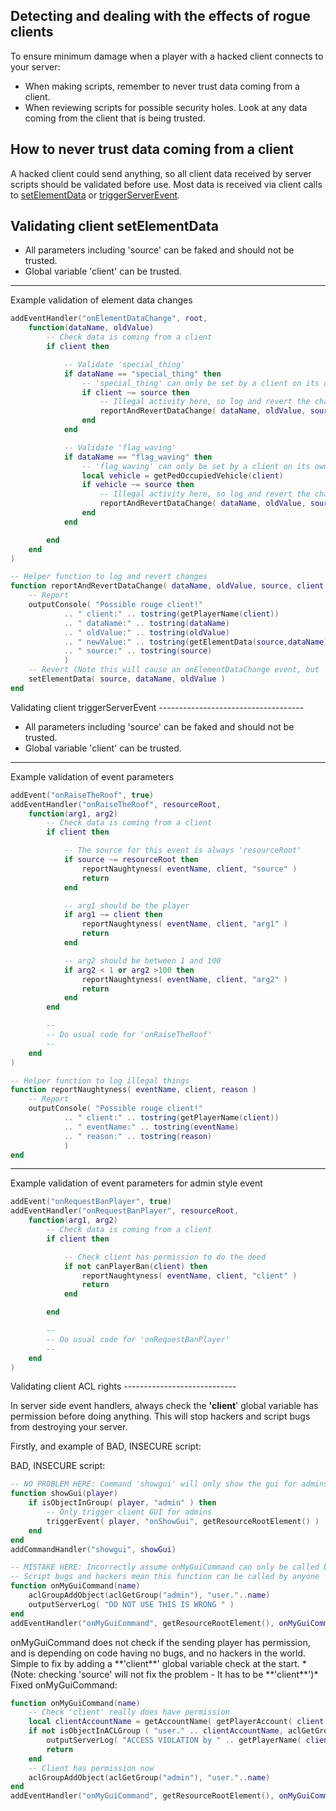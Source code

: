 Detecting and dealing with the effects of rogue clients
-------------------------------------------------------

To ensure minimum damage when a player with a hacked client connects to your server:

-   When making scripts, remember to never trust data coming from a client.
-   When reviewing scripts for possible security holes. Look at any data coming from the client that is being trusted.

How to never trust data coming from a client
--------------------------------------------

A hacked client could send anything, so all client data received by server scripts should be validated before use. Most data is received via client calls to [setElementData](/docs/setElementData.md "wikilink") or [triggerServerEvent](/triggerServerEvent.md "wikilink").

Validating client setElementData
--------------------------------

-   All parameters including 'source' can be faked and should not be trusted.
-   Global variable 'client' can be trusted.

------------------------------------------------------------------------

<section name="Server" class="server" show="true">
Example validation of element data changes

``` lua
addEventHandler("onElementDataChange", root,
    function(dataName, oldValue)
        -- Check data is coming from a client
        if client then

            -- Validate 'special_thing'
            if dataName == "special_thing" then
                -- 'special_thing' can only be set by a client on its own player
                if client ~= source then
                    -- Illegal activity here, so log and revert the change
                    reportAndRevertDataChange( dataName, oldValue, source, client )
                end
            end

            -- Validate 'flag_waving'
            if dataName == "flag_waving" then
                -- 'flag_waving' can only be set by a client on its own vehicle
                local vehicle = getPedOccupiedVehicle(client)
                if vehicle ~= source then
                    -- Illegal activity here, so log and revert the change
                    reportAndRevertDataChange( dataName, oldValue, source, client )
                end
            end

        end
    end
)

-- Helper function to log and revert changes
function reportAndRevertDataChange( dataName, oldValue, source, client )
    -- Report
    outputConsole( "Possible rouge client!"
            .. " client:" .. tostring(getPlayerName(client))
            .. " dataName:" .. tostring(dataName)
            .. " oldValue:" .. tostring(oldValue)
            .. " newValue:" .. tostring(getElementData(source,dataName))
            .. " source:" .. tostring(source)
            )
    -- Revert (Note this will cause an onElementDataChange event, but 'client' will be nil)
    setElementData( source, dataName, oldValue )               
end
```

</section>
Validating client triggerServerEvent
------------------------------------

-   All parameters including 'source' can be faked and should not be trusted.
-   Global variable 'client' can be trusted.

------------------------------------------------------------------------

<section name="Server" class="server" show="true">
Example validation of event parameters

``` lua
addEvent("onRaiseTheRoof", true)
addEventHandler("onRaiseTheRoof", resourceRoot,
    function(arg1, arg2)
        -- Check data is coming from a client
        if client then

            -- The source for this event is always 'resourceRoot'
            if source ~= resourceRoot then
                reportNaughtyness( eventName, client, "source" )
                return
            end

            -- arg1 should be the player
            if arg1 ~= client then
                reportNaughtyness( eventName, client, "arg1" )
                return
            end

            -- arg2 should be between 1 and 100
            if arg2 < 1 or arg2 >100 then
                reportNaughtyness( eventName, client, "arg2" )
                return
            end
        end

        --
        -- Do usual code for 'onRaiseTheRoof'
        --
    end
)

-- Helper function to log illegal things
function reportNaughtyness( eventName, client, reason )
    -- Report
    outputConsole( "Possible rouge client!"
            .. " client:" .. tostring(getPlayerName(client))
            .. " eventName:" .. tostring(eventName)
            .. " reason:" .. tostring(reason)
            )
end
```

</section>

------------------------------------------------------------------------

<section name="Server" class="server" show="true">
Example validation of event parameters for admin style event

``` lua
addEvent("onRequestBanPlayer", true)
addEventHandler("onRequestBanPlayer", resourceRoot,
    function(arg1, arg2)
        -- Check data is coming from a client
        if client then

            -- Check client has permission to do the deed
            if not canPlayerBan(client) then
                reportNaughtyness( eventName, client, "client" )
                return
            end

        end

        --
        -- Do usual code for 'onRequestBanPlayer'
        --
    end
)
```

</section>
Validating client ACL rights
----------------------------

In server side event handlers, always check the **'client**' global variable has permission before doing anything. This will stop hackers and script bugs from destroying your server.

Firstly, and example of BAD, INSECURE script:

<section name="Server" class="server" show="true">
BAD, INSECURE script:

``` lua
-- NO PROBLEM HERE: Command 'showgui' will only show the gui for admins
function showGui(player)
    if isObjectInGroup( player, "admin" ) then
        -- Only trigger client GUI for admins
        triggerEvent( player, "onShowGui", getResourceRootElement() )
    end
end
addCommandHandler("showgui", showGui)

-- MISTAKE HERE: Incorrectly assume onMyGuiCommand can only be called by admins
-- Script bugs and hackers mean this function can be called by anyone
function onMyGuiCommand(name)
    aclGroupAddObject(aclGetGroup("admin"), "user."..name)
    outputServerLog( "DO NOT USE THIS IS WRONG " )
end
addEventHandler("onMyGuiCommand", getResourceRootElement(), onMyGuiCommand)
```

</section>
onMyGuiCommand does not check if the sending player has permission, and is depending on code having no bugs, and no hackers in the world. Simple to fix by adding a **'client**' global variable check at the start. *(Note: checking 'source' will not fix the problem - It has to be **'client**')*

<section name="Server" class="server" show="true">
Fixed onMyGuiCommand:

``` lua
function onMyGuiCommand(name)
    -- Check 'client' really does have permission
    local clientAccountName = getAccountName( getPlayerAccount( client ) )
    if not isObjectInACLGroup ( "user." .. clientAccountName, aclGetGroup ( "Admin" ) ) ) then
        outputServerLog( "ACCESS VIOLATION by " .. getPlayerName( client ) )
        return
    end
    -- Client has permission now
    aclGroupAddObject(aclGetGroup("admin"), "user."..name)
end
addEventHandler("onMyGuiCommand", getResourceRootElement(), onMyGuiCommand)
```

</section>

